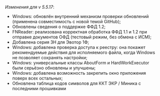 _Изменения для v 5.5.17_: 
- Windows: обновлён внутренний механизм проверки обновлений (применена совместимость с новой темой GitHub);
- Обновлены сведения о поддержке ФФД 1.2;
- FNReader: реализована корректная обработка ФФД 1.1 и 1.2 при отправке документов ОФД (тестовый режим, без обмена с ИСМ);
- Добавлена серия ЗН для Эвотор 1Ф;
- Windows: добавлена проверка доступа к реестру: она покажет рекомендуемые действия для исполняемого файла, когда Windows не позволяет сохранять настройки;
- Windows: универсальные классы AboutForm и HardWorkExecutor были серьёзно обновлены и улучшены;
- Windows: добавлена возможность закрепить окно приложения поверх всех остальных;
- Обновлена таблица кодов символов для ККТ ЭКР / Миника с последними прошивками
